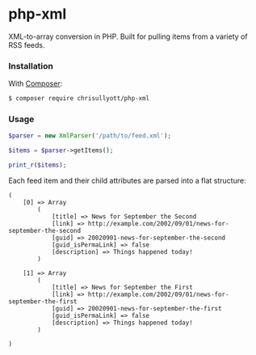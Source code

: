 # php-xml

XML-to-array conversion in PHP. Built for pulling items from a variety of RSS feeds.

### Installation

With [Composer](https://getcomposer.org/):

```bash
$ composer require chrisullyott/php-xml
```

### Usage

```php
$parser = new XmlParser('/path/to/feed.xml');

$items = $parser->getItems();

print_r($items);
```

Each feed item and their child attributes are parsed into a flat structure:

```
(
    [0] => Array
        (
            [title] => News for September the Second
            [link] => http://example.com/2002/09/01/news-for-september-the-second
            [guid] => 20020901-news-for-september-the-second
            [guid_isPermaLink] => false
            [description] => Things happened today!
        )

    [1] => Array
        (
            [title] => News for September the First
            [link] => http://example.com/2002/09/01/news-for-september-the-first
            [guid] => 20020901-news-for-september-the-first
            [guid_isPermaLink] => false
            [description] => Things happened today!
        )

)
```

